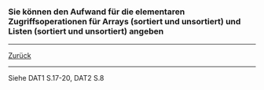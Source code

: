 ### Sie können den Aufwand für die elementaren Zugriffsoperationen für Arrays (sortiert und unsortiert) und Listen (sortiert und unsortiert) angeben

---

[Zurück](700datenstrukturen.md)

---
Siehe DAT1 S.17-20, DAT2 S.8
